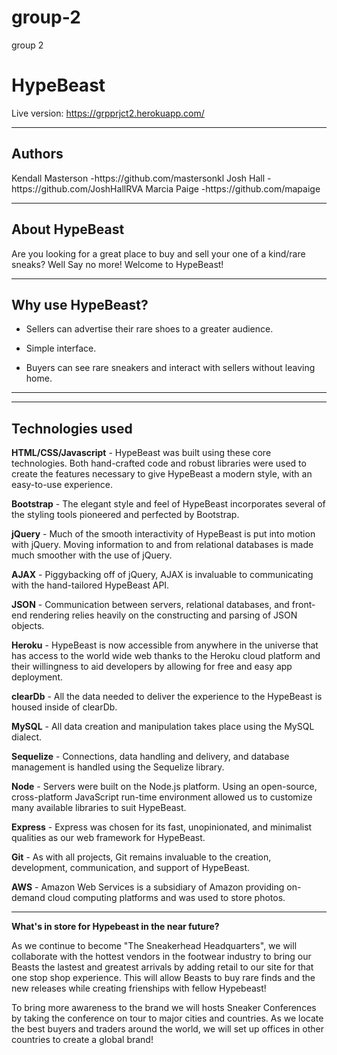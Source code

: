 # group-2

group 2

<h1>HypeBeast</h1>

Live version: https://grpprjct2.herokuapp.com/

<hr></hr>

<h2> Authors </h2>
Kendall Masterson -https://github.com/mastersonkl
Josh Hall -https://github.com/JoshHallRVA
Marcia Paige -https://github.com/mapaige

<hr></hr>

<h2> About HypeBeast</h2>
Are you looking for a great place to buy and sell your one of a kind/rare sneaks?  Well Say no more!  Welcome to HypeBeast!
<hr></hr>
<h2> Why use HypeBeast? </h2>

- Sellers can advertise their rare shoes to a greater audience.

- Simple interface.

- Buyers can see rare sneakers and interact with sellers without leaving home.

<hr></hr>

<hr></hr>

<h2>Technologies used</h2>

<strong>HTML/CSS/Javascript</strong> - HypeBeast was built using these core technologies. Both hand-crafted code and robust libraries were used to create the features necessary to give HypeBeast a modern style, with an easy-to-use experience.

<strong>Bootstrap</strong> - The elegant style and feel of HypeBeast incorporates several of the styling tools pioneered and perfected by Bootstrap.

<strong>jQuery</strong> - Much of the smooth interactivity of HypeBeast is put into motion with jQuery. Moving information to and from relational databases is made much smoother with the use of jQuery.

<strong>AJAX</strong> - Piggybacking off of jQuery, AJAX is invaluable to communicating with the hand-tailored HypeBeast API.

<strong>JSON</strong> - Communication between servers, relational databases, and front-end rendering relies heavily on the constructing and parsing of JSON objects.

<strong>Heroku</strong> - HypeBeast is now accessible from anywhere in the universe that has access to the world wide web thanks to the Heroku cloud platform and their willingness to aid developers by allowing for free and easy app deployment.

<strong>clearDb</strong> - All the data needed to deliver the experience to the HypeBeast is housed inside of clearDb.

<strong>MySQL</strong> - All data creation and manipulation takes place using the MySQL dialect.

<strong>Sequelize</strong> - Connections, data handling and delivery, and database management is handled using the Sequelize library.

<strong>Node</strong> - Servers were built on the Node.js platform. Using an open-source, cross-platform JavaScript run-time environment allowed us to customize many available libraries to suit HypeBeast.

<strong>Express</strong> - Express was chosen for its fast, unopinionated, and minimalist qualities as our web framework for HypeBeast.

<strong>Git</strong> - As with all projects, Git remains invaluable to the creation, development, communication, and support of HypeBeast.

<strong>AWS</strong> - Amazon Web Services is a subsidiary of Amazon providing on-demand cloud computing platforms and was used to store photos.

<hr></hr>

<strong>What's in store for Hypebeast in the near future?</strong>

As we continue to become "The Sneakerhead Headquarters", we will collaborate with the hottest vendors in the footwear industry to bring our Beasts the lastest and greatest arrivals by adding retail to our site for that one stop shop experience. This will allow Beasts to buy rare finds and the new releases while creating frienships with fellow Hypebeast!

To bring more awareness to the brand we will hosts Sneaker Conferences by taking the conference on tour to major cities and countries. As we locate the best buyers and traders around the world, we will set up offices in other countries to create a global brand!
